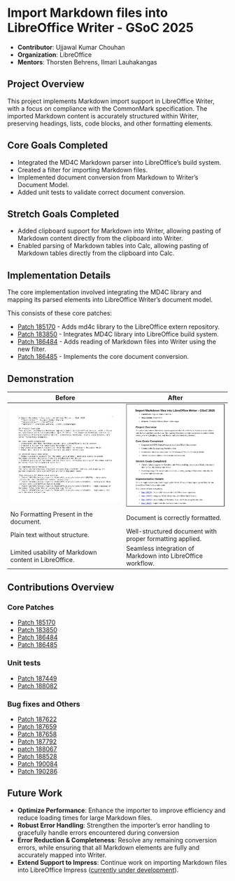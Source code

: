 # Import Markdown files into LibreOffice Writer - GSoC 2025
- **Contributor**: Ujjawal Kumar Chouhan
- **Organization**: LibreOffice
- **Mentors**: Thorsten Behrens, Ilmari Lauhakangas

## Project Overview
This project implements Markdown import support in LibreOffice Writer, with a focus on compliance with the CommonMark specification. The imported Markdown content is accurately structured within Writer, preserving headings, lists, code blocks, and other formatting elements.

## Core Goals Completed
* Integrated the MD4C Markdown parser into LibreOffice’s build system.
* Created a filter for importing Markdown files.
* Implemented document conversion from Markdown to Writer’s Document Model.
* Added unit tests to validate correct document conversion.

## Stretch Goals Completed
* Added clipboard support for Markdown into Writer, allowing pasting of Markdown content directly from the clipboard into Writer.
* Enabled parsing of Markdown tables into Calc, allowing pasting of Markdown tables directly from the clipboard into Calc.

## Implementation Details
The core implementation involved integrating the MD4C library and mapping its parsed elements into LibreOffice Writer’s document model.

This consists of these core patches:
* [Patch 185170](https://gerrit.libreoffice.org/c/extern/+/185170) - Adds md4c library to the LibreOffice extern repository.
* [Patch 183850](https://gerrit.libreoffice.org/c/core/+/183850) - Integrates MD4C library into LibreOffice build system.
* [Patch 186484](https://gerrit.libreoffice.org/c/core/+/186484) - Adds reading of Markdown files into Writer using the new filter.
* [Patch 186485](https://gerrit.libreoffice.org/c/core/+/186485) - Implements the core document conversion.

## Demonstration

| Before                                                 | After                                                         |
| ------------------------------------------------------ | ------------------------------------------------------------- |
| ![](./before.png)                                      |  ![](./after.png)                                             |
| No Formatting Present in the document.                 | Document is correctly formatted.                              |
| Plain text without structure.                          | Well-structured document with proper formatting applied.      |
| Limited usability of Markdown content in LibreOffice.  | Seamless integration of Markdown into LibreOffice workflow.   |

## Contributions Overview
### Core Patches
* [Patch 185170](https://gerrit.libreoffice.org/c/extern/+/185170)
* [Patch 183850](https://gerrit.libreoffice.org/c/core/+/183850)
* [Patch 186484](https://gerrit.libreoffice.org/c/core/+/186484)
* [Patch 186485](https://gerrit.libreoffice.org/c/core/+/186485)

### Unit tests
* [Patch 187449](https://gerrit.libreoffice.org/c/core/+/187449)
* [Patch 188082](https://gerrit.libreoffice.org/c/core/+/188082)

### Bug fixes and Others
* [Patch 187622](https://gerrit.libreoffice.org/c/core/+/187622)
* [Patch 187659](https://gerrit.libreoffice.org/c/core/+/187659)
* [Patch 187658](https://gerrit.libreoffice.org/c/core/+/187658)
* [Patch 187792](https://gerrit.libreoffice.org/c/core/+/187792)
* [patch 188067](https://gerrit.libreoffice.org/c/core/+/188067)
* [Patch 188528](https://gerrit.libreoffice.org/c/core/+/188528)
* [Patch 190084](https://gerrit.libreoffice.org/c/core/+/190084)
* [Patch 190286](https://gerrit.libreoffice.org/c/core/+/190286)

## Future Work
* **Optimize Performance**: Enhance the importer to improve efficiency and reduce loading times for large Markdown files.
* **Robust Error Handling**: Strengthen the importer’s error handling to gracefully handle errors encountered during conversion
* **Error Reduction & Completeness**: Resolve any remaining conversion errors, while ensuring that all Markdown elements are fully and accurately mapped into Writer.
* **Extend Support to Impress**: Continue work on importing Markdown files into LibreOffice Impress ([currently under development](https://gerrit.libreoffice.org/c/core/+/189448)).

